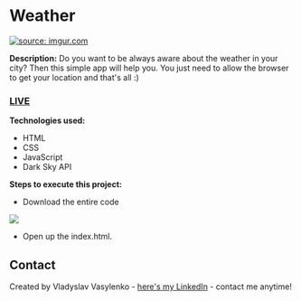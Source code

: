 # Weather
<a href="https://imgur.com/QFFTh31"><img src="https://i.imgur.com/QFFTh31.gif" title="source: imgur.com" /></a>

**Description:**
Do you want to be always aware about the weather in your city? Then this simple app will help you. You just need to allow the browser to get your location and that's all :)
### [LIVE](https://vladyslav-vasylenko.github.io/Weather/)
**Technologies used:**
 - HTML
 - CSS
 - JavaScript
 - Dark Sky API
 
 **Steps to execute this project:**
 - Download the entire code
 
![](https://i.imgur.com/mzqjgS4.png)
 - Open up the index.html.
 
## Contact
Created by Vladyslav Vasylenko - [here's my LinkedIn](https://www.linkedin.com/in/vladvasylenko/) - contact me anytime!

